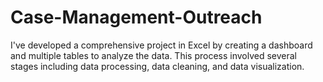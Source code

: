 # Case-Management-Outreach
I've developed a comprehensive project in Excel by creating a dashboard and multiple tables to analyze the data. This process involved several stages including data processing, data cleaning, and data visualization.
